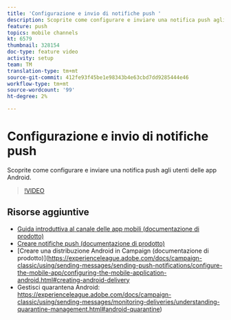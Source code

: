 ```yaml
---
title: 'Configurazione e invio di notifiche push '
description: Scoprite come configurare e inviare una notifica push agli utenti delle app Android.
feature: push
topics: mobile channels
kt: 6579
thumbnail: 328154
doc-type: feature video
activity: setup
team: TM
translation-type: tm+mt
source-git-commit: 412fe93f45be1e98343b4e63cbd7dd9285444e46
workflow-type: tm+mt
source-wordcount: '99'
ht-degree: 2%

---
```



# Configurazione e invio di notifiche push

Scoprite come configurare e inviare una notifica push agli utenti delle app Android.

>[!VIDEO](https://video.tv.adobe.com/v/328154?quality=12)

## Risorse aggiuntive

* [Guida introduttiva al canale delle app mobili (documentazione di prodotto)](https://experienceleague.adobe.com/docs/campaign-classic/using/sending-messages/sending-push-notifications/about-mobile-app-channel.html#about-mobile-app-channel)
* [Creare notifiche push (documentazione di prodotto)](https://experienceleague.adobe.com/docs/campaign-classic/using/sending-messages/sending-push-notifications/creating-notifications.html#sending-messages)
* [Creare una distribuzione Android in Campaign (documentazione di prodotto)](https://experienceleague.adobe.com/docs/campaign-classic/using/sending-messages/sending-push-notifications/configure-the-mobile-app/configuring-the-mobile-application-android.html#creating-android-delivery
* Gestisci quarantena Android: https://experienceleague.adobe.com/docs/campaign-classic/using/sending-messages/monitoring-deliveries/understanding-quarantine-management.html#android-quarantine)

